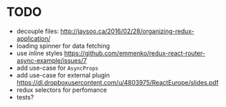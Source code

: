 # TODO

- decouple files: http://jaysoo.ca/2016/02/28/organizing-redux-application/
- loading spinner for data fetching
- use inline styles https://github.com/emmenko/redux-react-router-async-example/issues/7
- add use-case for `AsyncProps`
- add use-case for external plugin https://dl.dropboxusercontent.com/u/4803975/ReactEurope/slides.pdf
- redux selectors for perfomance 
- tests?
